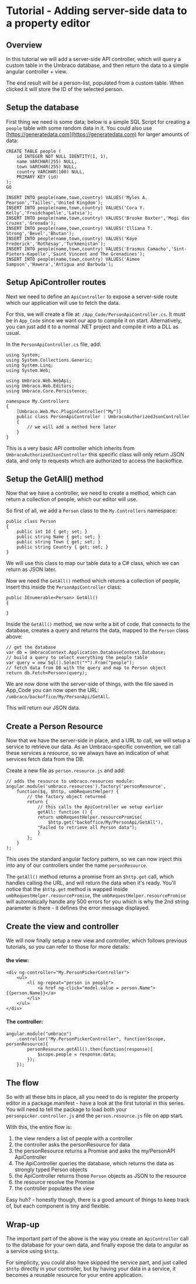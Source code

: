 # Tutorial - Adding server-side data to a property editor

## Overview
In this tutorial we will add a server-side API controller, which will query a custom table in the Umbraco database, and then return the data to a simple angular controller + view.

The end result will be a person-list, populated from a custom table. When clicked it will store the ID of the selected person.

## Setup the database
First thing we need is some data; below is a simple SQL Script for creating a `people` table with some random data in it. You could also use [https://generatedata.com](https://generatedata.com) for larger amounts of data:

	CREATE TABLE people (
	    id INTEGER NOT NULL IDENTITY(1, 1),
	    name VARCHAR(255) NULL,
	    town VARCHAR(255) NULL,
	    country VARCHAR(100) NULL,
	    PRIMARY KEY (id)
	);
	GO

	INSERT INTO people(name,town,country) VALUES('Myles A. Pearson','Tailles','United Kingdom');
	INSERT INTO people(name,town,country) VALUES('Cora Y. Kelly','Froidchapelle','Latvia');
	INSERT INTO people(name,town,country) VALUES('Brooke Baxter','Mogi das Cruzes','Grenada');
	INSERT INTO people(name,town,country) VALUES('Illiana T. Strong','Bevel','Bhutan');
	INSERT INTO people(name,town,country) VALUES('Kaye Frederick','Rothesay','Turkmenistan');
	INSERT INTO people(name,town,country) VALUES('Erasmus Camacho','Sint-Pieters-Kapelle','Saint Vincent and The Grenadines');
	INSERT INTO people(name,town,country) VALUES('Aimee Sampson','Hawera','Antigua and Barbuda');


## Setup ApiController routes
Next we need to define an `ApiController` to expose a server-side route which our application will use to fetch the data.

For this, we will create a file at: `/App_Code/PersonApiController.cs`. It must be in `App_Code` since we want our app to compile it on start. Alternatively, you can just add it to a normal .NET project and compile it into a DLL as usual.

In the `PersonApiController.cs` file, add: 

	using System;
	using System.Collections.Generic;
	using System.Linq;
	using System.Web;

	using Umbraco.Web.WebApi;
	using Umbraco.Web.Editors;
	using Umbraco.Core.Persistence;

	namespace My.Controllers
	{
	    [Umbraco.Web.Mvc.PluginController("My")]
	    public class PersonApiController : UmbracoAuthorizedJsonController
	    {
	        // we will add a method here later
	    }
	}

This is a very basic API controller which inherits from `UmbracoAuthorizedJsonController` this specific class will only return JSON data, and only to requests which are authorized to access the backoffice.

## Setup the GetAll() method
Now that we have a controller, we need to create a method, which can return a collection of people, which our editor will use. 

So first of all, we add a `Person` class to the `My.Controllers` namespace:

	public class Person
	{
	    public int Id { get; set; }
	    public string Name { get; set; }
	    public string Town { get; set; }
	    public string Country { get; set; }
	}

We will use this class to map our table data to a C# class, which we can return as JSON later. 

Now we need the `GetAll()` method which returns a collection of people, insert this inside the `PersonApiController` class:

	public IEnumerable<Person> GetAll()
	{
		
	}

Inside the `GetAll()` method, we now write a bit of code, that connects to the database, creates a query and returns the data, mapped to the `Person` class above: 

	// get the database
	var db = UmbracoContext.Application.DatabaseContext.Database;
	// build a query to select everything the people table
	var query = new Sql().Select("*").From("people");
	// fetch data from DB with the query and map to Person object
	return db.Fetch<Person>(query);

We are now done with the server-side of things, with the file saved in App_Code you can now open the URL: `/umbraco/backoffice/My/PersonApi/GetAll`.

This will return our JSON data.

## Create a Person Resource 
Now that we have the server-side in place, and a URL to call, we will setup a service to retrieve our data. As an Umbraco-specific convention, we call these services a *resource*, so we always have an indication of what services fetch data from the DB.

Create a new file as `person.resource.js` and add: 

	// adds the resource to umbraco.resources module:
	angular.module('umbraco.resources').factory('personResource', 
		function($q, $http, umbRequestHelper) {
		    // the factory object returned
		    return {
		        // this calls the ApiController we setup earlier
		        getAll: function () {
			    return umbRequestHelper.resourcePromise(
			    	$http.get("backoffice/My/PersonApi/GetAll"),
				"Failed to retrieve all Person data");
		        }
		    };
		}
	); 

This uses the standard angular factory pattern, so we can now inject this into any of our controllers under the name `personResource`.

The `getAll()` method returns a promise from an `$http.get` call, which handles calling the URL, and will return the data when it's ready. You'll notice that the `$http.get` method is wapped inside `umbRequestHelper.resourcePromise`, the `umbRequestHelper.resourcePromise` will automatically handle any 500 errors for you which is why the 2nd string parameter is there - it defines the error message displayed.

## Create the view and controller
We will now finally setup a new view and controller, which follows previous tutorials, so you can refer to those for more details: 

#### the view:

	<div ng-controller="My.PersonPickerController">
		<ul>
			<li ng-repeat="person in people">
				<a href ng-click="model.value = person.Name">{{person.Name}}</a>
			</li>
		</ul>
	</div>

#### The controller:
	
	angular.module("umbraco")
		.controller("My.PersonPickerController", function($scope, personResource){
			personResource.getAll().then(function(response){
				$scope.people = response.data;
			});
		});

## The flow
So with all these bits in place, all you need to do is register the property editor in a package.manifest - have a look at the first tutorial in this series. You will need to tell the package to load both your `personpicker.controller.js` and the `person.resource.js` file on app start.

With this, the entire flow is: 

1. the view renders a list of people with a controller
2. the controller asks the personResource for data
3. the personResource returns a Promise and asks the my/PersonAPI ApiController
4. The ApiController queries the database, which returns the data as strongly typed Person objects
5. the ApiController returns those `Person` objects as JSON to the resource
6. the resource resolve the Promise
7. the controller populates the view

Easy huh? - honestly though, there is a good amount of things to keep track of, but each component is tiny and flexible. 

## Wrap-up
The important part of the above is the way you create an `ApiController` call to the database for your own data, and finally expose the data to angular as a service using `$http`.

For simplicity, you could also have skipped the service part, and just called `$http` directly in your controller, but by having your data in a service, it becomes a reusable resource for your entire application.
